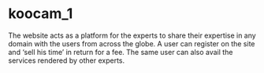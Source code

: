# koocam_1
The website acts as a platform for the experts to share their expertise in any domain with the users from across the globe. A user can register on the site and ‘sell his time’ in return for a fee. The same user can also avail the services rendered by other experts.
